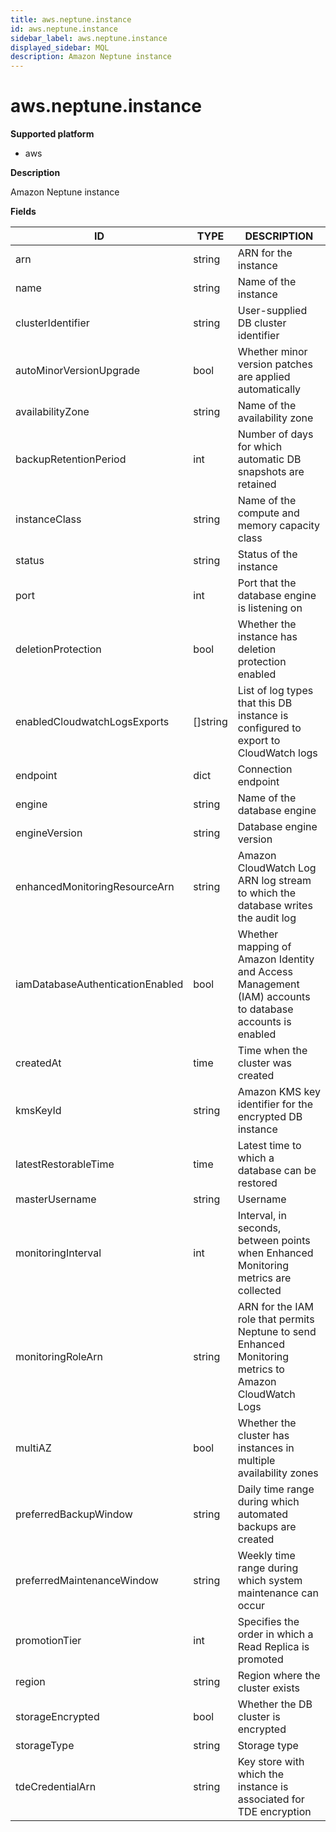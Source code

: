 ```yaml
---
title: aws.neptune.instance
id: aws.neptune.instance
sidebar_label: aws.neptune.instance
displayed_sidebar: MQL
description: Amazon Neptune instance
---
```


# aws.neptune.instance

**Supported platform**

- aws

**Description**

Amazon Neptune instance

**Fields**

| ID                               | TYPE             | DESCRIPTION                                                                                             |
| -------------------------------- | ---------------- | ------------------------------------------------------------------------------------------------------- |
| arn                              | string           | ARN for the instance                                                                                    |
| name                             | string           | Name of the instance                                                                                    |
| clusterIdentifier                | string           | User-supplied DB cluster identifier                                                                     |
| autoMinorVersionUpgrade          | bool             | Whether minor version patches are applied automatically                                                 |
| availabilityZone                 | string           | Name of the availability zone                                                                           |
| backupRetentionPeriod            | int              | Number of days for which automatic DB snapshots are retained                                            |
| instanceClass                    | string           | Name of the compute and memory capacity class                                                           |
| status                           | string           | Status of the instance                                                                                  |
| port                             | int              | Port that the database engine is listening on                                                           |
| deletionProtection               | bool             | Whether the instance has deletion protection enabled                                                    |
| enabledCloudwatchLogsExports     | &#91;&#93;string | List of log types that this DB instance is configured to export to CloudWatch logs                      |
| endpoint                         | dict             | Connection endpoint                                                                                     |
| engine                           | string           | Name of the database engine                                                                             |
| engineVersion                    | string           | Database engine version                                                                                 |
| enhancedMonitoringResourceArn    | string           | Amazon CloudWatch Log ARN log stream to which the database writes the audit log                         |
| iamDatabaseAuthenticationEnabled | bool             | Whether mapping of Amazon Identity and Access Management (IAM) accounts to database accounts is enabled |
| createdAt                        | time             | Time when the cluster was created                                                                       |
| kmsKeyId                         | string           | Amazon KMS key identifier for the encrypted DB instance                                                 |
| latestRestorableTime             | time             | Latest time to which a database can be restored                                                         |
| masterUsername                   | string           | Username                                                                                                |
| monitoringInterval               | int              | Interval, in seconds, between points when Enhanced Monitoring metrics are collected                     |
| monitoringRoleArn                | string           | ARN for the IAM role that permits Neptune to send Enhanced Monitoring metrics to Amazon CloudWatch Logs |
| multiAZ                          | bool             | Whether the cluster has instances in multiple availability zones                                        |
| preferredBackupWindow            | string           | Daily time range during which automated backups are created                                             |
| preferredMaintenanceWindow       | string           | Weekly time range during which system maintenance can occur                                             |
| promotionTier                    | int              | Specifies the order in which a Read Replica is promoted                                                 |
| region                           | string           | Region where the cluster exists                                                                         |
| storageEncrypted                 | bool             | Whether the DB cluster is encrypted                                                                     |
| storageType                      | string           | Storage type                                                                                            |
| tdeCredentialArn                 | string           | Key store with which the instance is associated for TDE encryption                                      |
